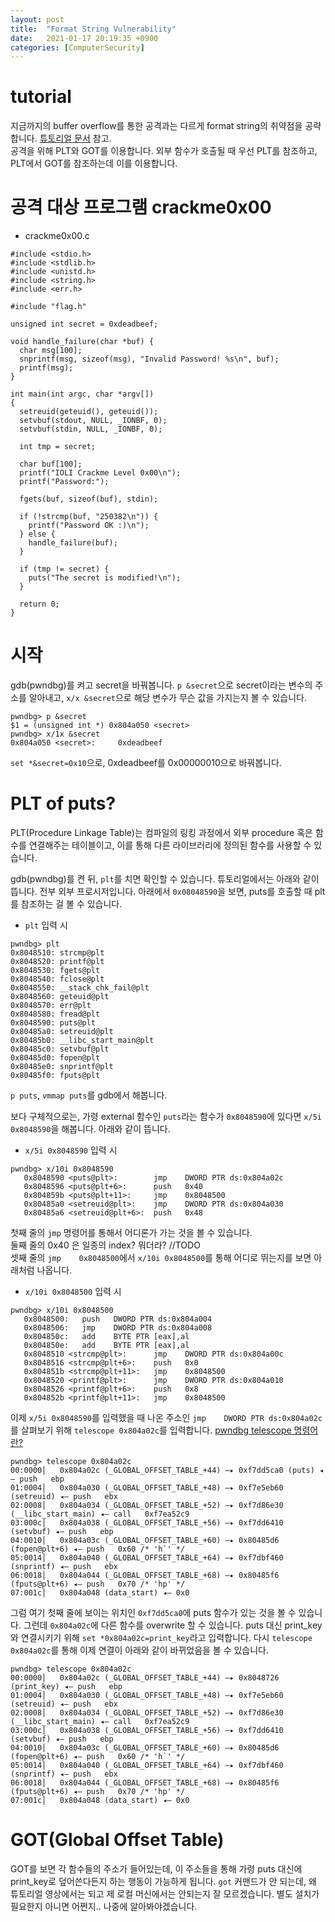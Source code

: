 ```yaml
---
layout: post
title:  "Format String Vulnerability"
date:   2021-01-17 20:19:35 +0900
categories: [ComputerSecurity]
---
```



# tutorial
지금까지의 buffer overflow를 통한 공격과는 다르게 format string의 취약점을 공략합니다. [튜토리얼 문서](https://tc.gts3.org/cs6265/2020/tut/tut05-fmtstr.html) 참고.  
공격을 위해 PLT와 GOT를 이용합니다. 외부 함수가 호출될 때 우선 PLT를 참조하고, PLT에서 GOT를 참조하는데 이를 이용합니다. 

# 공격 대상 프로그램 crackme0x00
- crackme0x00.c 

```
#include <stdio.h>
#include <stdlib.h>
#include <unistd.h>
#include <string.h>
#include <err.h>

#include "flag.h"

unsigned int secret = 0xdeadbeef;

void handle_failure(char *buf) {
  char msg[100];
  snprintf(msg, sizeof(msg), "Invalid Password! %s\n", buf);
  printf(msg);
}

int main(int argc, char *argv[])
{
  setreuid(geteuid(), geteuid());
  setvbuf(stdout, NULL, _IONBF, 0);
  setvbuf(stdin, NULL, _IONBF, 0);

  int tmp = secret;

  char buf[100];
  printf("IOLI Crackme Level 0x00\n");
  printf("Password:");

  fgets(buf, sizeof(buf), stdin);

  if (!strcmp(buf, "250382\n")) {
    printf("Password OK :)\n");
  } else {
    handle_failure(buf);
  }

  if (tmp != secret) {
    puts("The secret is modified!\n");
  }

  return 0;
}
```

# 시작
gdb(pwndbg)를 켜고 secret을 바꿔봅니다. `p &secret`으로 secret이라는 변수의 주소를 알아내고, `x/x &secret`으로 해당 변수가 무슨 값을 가지는지 볼 수 있습니다.  
```
pwndbg> p &secret
$1 = (unsigned int *) 0x804a050 <secret>
pwndbg> x/1x &secret
0x804a050 <secret>:     0xdeadbeef
```

`set *&secret=0x10`으로, 0xdeadbeef를 0x00000010으로 바꿔봅니다.

# PLT of puts?  
PLT(Procedure Linkage Table)는 컴파일의 링킹 과정에서 외부 procedure 혹은 함수를 연결해주는 테이블이고, 이를 통해 다른 라이브러리에 정의된 함수를 사용할 수 있습니다. 


gdb(pwndbg)를 켠 뒤, `plt`를 치면 확인할 수 있습니다. 튜토리얼에서는 아래와 같이 뜹니다. 전부 외부 프로시저입니다. 아래에서 `0x08048590`을 보면, puts를 호출할 때 plt를 참조하는 걸 볼 수 있습니다. 

- `plt` 입력 시  
```
pwndbg> plt
0x8048510: strcmp@plt
0x8048520: printf@plt
0x8048530: fgets@plt
0x8048540: fclose@plt
0x8048550: __stack_chk_fail@plt
0x8048560: geteuid@plt
0x8048570: err@plt
0x8048580: fread@plt
0x8048590: puts@plt
0x80485a0: setreuid@plt
0x80485b0: __libc_start_main@plt
0x80485c0: setvbuf@plt
0x80485d0: fopen@plt
0x80485e0: snprintf@plt
0x80485f0: fputs@plt
```

`p puts`, `vmmap puts`를 gdb에서 해봅니다. 

보다 구체적으로는, 가령 external 함수인 `puts`라는 함수가 `0x8048590`에 있다면 `x/5i 0x8048590`을 해봅니다. 아래와 같이 뜹니다. 

- `x/5i 0x8048590` 입력 시  
```
pwndbg> x/10i 0x8048590
   0x8048590 <puts@plt>:        jmp    DWORD PTR ds:0x804a02c
   0x8048596 <puts@plt+6>:      push   0x40
   0x804859b <puts@plt+11>:     jmp    0x8048500
   0x80485a0 <setreuid@plt>:    jmp    DWORD PTR ds:0x804a030
   0x80485a6 <setreuid@plt+6>:  push   0x48
```

첫째 줄의 `jmp` 명령어를 통해서 어디론가 가는 것을 볼 수 있습니다.  
둘째 줄의 0x40 은 일종의 index? 뭐더라? //TODO   
셋째 줄의 `jmp    0x8048500`에서 `x/10i 0x8048500`를 통해 어디로 뛰는지를 보면 아래처럼 나옵니다. 

- `x/10i 0x8048500` 입력 시  
```
pwndbg> x/10i 0x8048500
   0x8048500:   push   DWORD PTR ds:0x804a004
   0x8048506:   jmp    DWORD PTR ds:0x804a008
   0x804850c:   add    BYTE PTR [eax],al
   0x804850e:   add    BYTE PTR [eax],al
   0x8048510 <strcmp@plt>:      jmp    DWORD PTR ds:0x804a00c
   0x8048516 <strcmp@plt+6>:    push   0x0
   0x804851b <strcmp@plt+11>:   jmp    0x8048500
   0x8048520 <printf@plt>:      jmp    DWORD PTR ds:0x804a010
   0x8048526 <printf@plt+6>:    push   0x8
   0x804852b <printf@plt+11>:   jmp    0x8048500
```

이제 `x/5i 0x8048590`를 입력했을 때 나온 주소인 `jmp    DWORD PTR ds:0x804a02c`를 살펴보기 위해 `telescope 0x804a02c`를 입력합니다. [pwndbg telescope 명령어란?](https://browserpwndbg.readthedocs.io/en/docs/commands/procinfo/telescope/)


```
pwndbg> telescope 0x804a02c
00:0000│   0x804a02c (_GLOBAL_OFFSET_TABLE_+44) —▸ 0xf7dd5ca0 (puts) ◂— push   ebp
01:0004│   0x804a030 (_GLOBAL_OFFSET_TABLE_+48) —▸ 0xf7e5eb60 (setreuid) ◂— push   ebx
02:0008│   0x804a034 (_GLOBAL_OFFSET_TABLE_+52) —▸ 0xf7d86e30 (__libc_start_main) ◂— call   0xf7ea52c9
03:000c│   0x804a038 (_GLOBAL_OFFSET_TABLE_+56) —▸ 0xf7dd6410 (setvbuf) ◂— push   ebp
04:0010│   0x804a03c (_GLOBAL_OFFSET_TABLE_+60) —▸ 0x80485d6 (fopen@plt+6) ◂— push   0x60 /* 'h`' */
05:0014│   0x804a040 (_GLOBAL_OFFSET_TABLE_+64) —▸ 0xf7dbf460 (snprintf) ◂— push   ebx
06:0018│   0x804a044 (_GLOBAL_OFFSET_TABLE_+68) —▸ 0x80485f6 (fputs@plt+6) ◂— push   0x70 /* 'hp' */
07:001c│   0x804a048 (data_start) ◂— 0x0
```

그럼 여기 첫째 줄에 보이는 위치인 `0xf7dd5ca0`에 puts 함수가 있는 것을 볼 수 있습니다. 그런데 `0x804a02c`에 다른 함수를 overwrite 할 수 있습니다. puts 대신 print_key와 연결시키기 위해 `set *0x804a02c=print_key`라고 입력합니다. 다시 `telescope 0x804a02c`를 통해 이제 연결이 아래와 같이 바뀌었음을 볼 수 있습니다. 

```
pwndbg> telescope 0x804a02c
00:0000│   0x804a02c (_GLOBAL_OFFSET_TABLE_+44) —▸ 0x8048726 (print_key) ◂— push   ebp
01:0004│   0x804a030 (_GLOBAL_OFFSET_TABLE_+48) —▸ 0xf7e5eb60 (setreuid) ◂— push   ebx
02:0008│   0x804a034 (_GLOBAL_OFFSET_TABLE_+52) —▸ 0xf7d86e30 (__libc_start_main) ◂— call   0xf7ea52c9
03:000c│   0x804a038 (_GLOBAL_OFFSET_TABLE_+56) —▸ 0xf7dd6410 (setvbuf) ◂— push   ebp
04:0010│   0x804a03c (_GLOBAL_OFFSET_TABLE_+60) —▸ 0x80485d6 (fopen@plt+6) ◂— push   0x60 /* 'h`' */
05:0014│   0x804a040 (_GLOBAL_OFFSET_TABLE_+64) —▸ 0xf7dbf460 (snprintf) ◂— push   ebx
06:0018│   0x804a044 (_GLOBAL_OFFSET_TABLE_+68) —▸ 0x80485f6 (fputs@plt+6) ◂— push   0x70 /* 'hp' */
07:001c│   0x804a048 (data_start) ◂— 0x0
```



# GOT(Global Offset Table)
GOT를 보면 각 함수들의 주소가 들어있는데, 이 주소들을 통해 가령 puts 대신에 print_key로 덮어쓴다든지 하는 행동이 가능하게 됩니다. `got` 커맨드가 안 되는데, 왜 튜토리얼 영상에서는 되고 제 로컬 머신에서는 안되는지 잘 모르겠습니다. 별도 설치가 필요한지 아니면 어쩐지.. 나중에 알아봐야겠습니다. 





